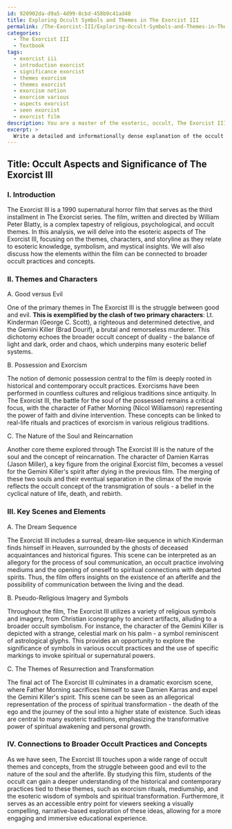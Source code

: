 ```yaml
---
id: 920902da-d9a5-4d99-8cbd-458b9c41ad40
title: Exploring Occult Symbols and Themes in The Exorcist III
permalink: /The-Exorcist-III/Exploring-Occult-Symbols-and-Themes-in-The-Exorcist-III/
categories:
  - The Exorcist III
  - Textbook
tags:
  - exorcist iii
  - introduction exorcist
  - significance exorcist
  - themes exorcism
  - themes exorcist
  - exorcism notion
  - exorcism various
  - aspects exorcist
  - seen exorcist
  - exorcist film
description: You are a master of the esoteric, occult, The Exorcist III and education, you have written many textbooks on the subject in ways that provide students with rich and deep understanding of the subject. You are being asked to write textbook-like sections on a topic and you do it with full context, explainability, and reliability in accuracy to the true facts of the topic at hand, in a textbook style that a student would easily be able to learn from, in a rich, engaging, and contextual way. Always include relevant context (such as formulas and history), related concepts, and in a way that someone can gain deep insights from.
excerpt: > 
  Write a detailed and informationally dense explanation of the occult aspects and significance of The Exorcist III, focusing on the themes, characters, and storyline as they relate to esoteric knowledge, symbolism, and mystical insights. Provide a comprehensive analysis of key scenes and elements from the movie that could serve as lessons or teachings for students interested in both occult studies and The Exorcist III. Also, explain how these elements can be connected to broader occult practices and concepts.
---
```


## Title: Occult Aspects and Significance of The Exorcist III

### I. Introduction

The Exorcist III is a 1990 supernatural horror film that serves as the third installment in The Exorcist series. The film, written and directed by William Peter Blatty, is a complex tapestry of religious, psychological, and occult themes. In this analysis, we will delve into the esoteric aspects of The Exorcist III, focusing on the themes, characters, and storyline as they relate to esoteric knowledge, symbolism, and mystical insights. We will also discuss how the elements within the film can be connected to broader occult practices and concepts.

### II. Themes and Characters

A. Good versus Evil

One of the primary themes in The Exorcist III is the struggle between good and evil. **This is exemplified by the clash of two primary characters**: Lt. Kinderman (George C. Scott), a righteous and determined detective, and the Gemini Killer (Brad Dourif), a brutal and remorseless murderer. This dichotomy echoes the broader occult concept of duality - the balance of light and dark, order and chaos, which underpins many esoteric belief systems.

B. Possession and Exorcism

The notion of demonic possession central to the film is deeply rooted in historical and contemporary occult practices. Exorcisms have been performed in countless cultures and religious traditions since antiquity. In The Exorcist III, the battle for the soul of the possessed remains a critical focus, with the character of Father Morning (Nicol Williamson) representing the power of faith and divine intervention. These concepts can be linked to real-life rituals and practices of exorcism in various religious traditions.

C. The Nature of the Soul and Reincarnation

Another core theme explored through The Exorcist III is the nature of the soul and the concept of reincarnation. The character of Damien Karras (Jason Miller), a key figure from the original Exorcist film, becomes a vessel for the Gemini Killer's spirit after dying in the previous film. The merging of these two souls and their eventual separation in the climax of the movie reflects the occult concept of the transmigration of souls - a belief in the cyclical nature of life, death, and rebirth.

### III. Key Scenes and Elements

A. The Dream Sequence

The Exorcist III includes a surreal, dream-like sequence in which Kinderman finds himself in Heaven, surrounded by the ghosts of deceased acquaintances and historical figures. This scene can be interpreted as an allegory for the process of soul communication, an occult practice involving mediums and the opening of oneself to spiritual connections with departed spirits. Thus, the film offers insights on the existence of an afterlife and the possibility of communication between the living and the dead.

B. Pseudo-Religious Imagery and Symbols

Throughout the film, The Exorcist III utilizes a variety of religious symbols and imagery, from Christian iconography to ancient artifacts, alluding to a broader occult symbolism. For instance, the character of the Gemini Killer is depicted with a strange, celestial mark on his palm - a symbol reminiscent of astrological glyphs. This provides an opportunity to explore the significance of symbols in various occult practices and the use of specific markings to invoke spiritual or supernatural powers.

C. The Themes of Resurrection and Transformation

The final act of The Exorcist III culminates in a dramatic exorcism scene, where Father Morning sacrifices himself to save Damien Karras and expel the Gemini Killer's spirit. This scene can be seen as an allegorical representation of the process of spiritual transformation - the death of the ego and the journey of the soul into a higher state of existence. Such ideas are central to many esoteric traditions, emphasizing the transformative power of spiritual awakening and personal growth.

### IV. Connections to Broader Occult Practices and Concepts

As we have seen, The Exorcist III touches upon a wide range of occult themes and concepts, from the struggle between good and evil to the nature of the soul and the afterlife. By studying this film, students of the occult can gain a deeper understanding of the historical and contemporary practices tied to these themes, such as exorcism rituals, mediumship, and the esoteric wisdom of symbols and spiritual transformation. Furthermore, it serves as an accessible entry point for viewers seeking a visually compelling, narrative-based exploration of these ideas, allowing for a more engaging and immersive educational experience.

